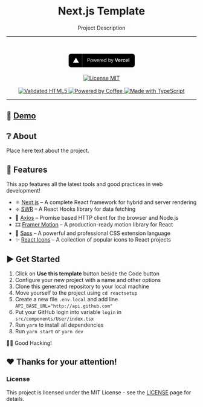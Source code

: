<!-- markdownlint-disable MD026 -->
<!-- markdownlint-disable MD033 -->
<!-- markdownlint-disable MD041 -->

<h1 align="center">
  Next.js Template
</h1>

<!-- <p align="center">
  <br>
  <img src="#" alt="Logotipo do Projeto" />
  <br>
</p> -->
<p align="center">
  Project Description
</p>

---

<br>
<p align="center">
  <a href="https://vercel.com" target="_blank" rel="noopener">
    <img src="./public/powered-by-vercel.svg" width="175" alt="Powered by Vercel" />
  </a>
  <br>
  <br>
  <a href="https://opensource.org/licenses/MIT">
    <img src="https://img.shields.io/badge/License-MIT-blue.svg" alt="License MIT">
  </a>
  <br>
  <br>
  <a href="https://forthebadge.com">
    <img src="https://forthebadge.com/images/badges/validated-html5.svg" alt="Validated HTML5" />
    <img src="https://forthebadge.com/images/badges/powered-by-coffee.svg" alt="Powered by Coffee" />
    <img src="https://forthebadge.com/images/badges/built-with-love.svg" alt="Made with TypeScript" />
  </a>
</p>

<!--
<div align="center">
  <img src="#" alt="Demo Desktop" width="600px" height="300px">
  <img src="#" alt="Demo Mobile" height="300px">
</div>
-->

---

## 🚀 [Demo](link_website_project)

## ❔ About

Place here text about the project.

## 🌟 Features

This app features all the latest tools and good practices in web development!

- ⚛️ [Next.js](https://nextjs.org/) – A complete React framework for hybrid and server rendering
- ❇️ [SWR](https://swr.vercel.app/) – A React Hooks library for data fetching
- 🔄 [Axios](https://github.com/axios/axios) – Promise based HTTP client for the browser and Node.js
- 🎞️ [Framer Motion](https://www.framer.com/motion/) – A production-ready motion library for React
- 🎨 [Sass](https://sass-lang.com/) – A powerful and professional CSS extension language
- ✨ [React Icons](https://react-icons.github.io/react-icons/) – A collection of popular icons to React projects

## ▶️ Get Started

1. Click on **Use this template** button beside the Code button
2. Configure your new project with a name and other options
3. Clone this generated repository to your local machine
4. Move yourself to the project using `cd reactsetup`
5. Create a new file `.env.local` and add line `API_BASE_URL="http://api.github.com"`
6. Put your GitHub login into variable `login` in `src/components/User/index.tsx`
7. Run `yarn` to install all dependencies
8. Run `yarn start` or `yarn dev`

👨‍💻 Good Hacking!

## ❤️ Thanks for your attention!

### License

This project is licensed under the MIT License - see the [LICENSE](https://opensource.org/licenses/MIT) page for details.
